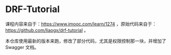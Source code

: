 # DRF-Tutorial

课程内容来自于：https://www.imooc.com/learn/1274 ，原始代码来自于：https://github.com/liaogx/drf-tutorial 。

本仓库使用最新的版本来跑，修改了部分代码，尤其是权限控制那一块，并增加了 Swagger 文档。
